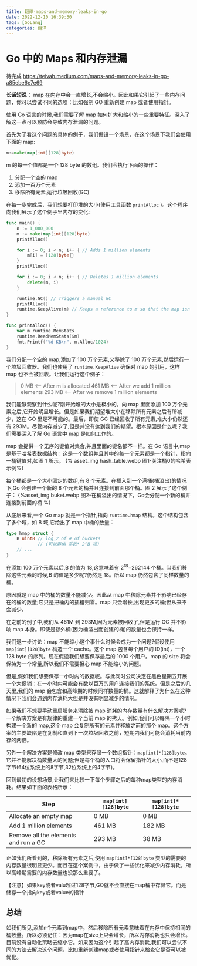 ```yaml
---
title: 翻译-maps-and-memory-leaks-in-go
date: 2022-12-10 16:39:30
tags: [GoLang]
categories: 翻译
---
```


# Go 中的 Maps 和内存泄漏

待完成
https://teivah.medium.com/maps-and-memory-leaks-in-go-a85ebe6e7e69

<b>长话短说：</b> map 在内存中会一直增长,不会缩小。因此如果它引起了一些内存问题，你可以尝试不同的选项：比如强制 GO 重新创建 map 或者使用指针。

使用 Go 语言的时候,我们需要了解 map 如何扩大和缩小的一些重要特征。深入了解这一点可以预防会导致内存泄漏的问题。

首先为了看这个问题的具体的例子，我们假设一个场景，在这个场景下我们会使用下面的 map:

```go
m:=make(map[int][128]byte)
```

m 的每一个值都是一个 128 byte 的数组。我们会执行下面的操作：

1. 分配一个空的 map
2. 添加一百万个元素
3. 移除所有元素,运行垃圾回收(GC)

在每一步完成后，我们想要打印堆的大小(使用工具函数 `printAlloc` )。这个程序向我们展示了这个例子里内存的变化:

```go
func main() {
	n := 1_000_000
	m := make(map[int][128]byte)
	printAlloc()

	for i := 0; i < n; i++ { // Adds 1 million elements
		m[i] = [128]byte{}
	}
	printAlloc()

	for i := 0; i < n; i++ { // Deletes 1 million elements
		delete(m, i)
	}

	runtime.GC() // Triggers a manual GC
	printAlloc()
	runtime.KeepAlive(m) // Keeps a reference to m so that the map isn’t collected
}

func printAlloc() {
	var m runtime.MemStats
	runtime.ReadMemStats(&m)
	fmt.Printf("%d KB\n", m.Alloc/1024)
}
```

我们分配一个空的 map,添加了 100 万个元素,又移除了 100 万个元素,然后运行一个垃圾回收器。我们也使用了 `runtime.KeepAlive` 确保对 map 的引用，这样 map 也不会被回收。让我们运行这个例子：

> 0 MB <-- After m is allocated
> 461 MB <-- After we add 1 million elements
> 293 MB <-- After we remove 1 million elements

我们能够观察到什么呢?刚开始堆的大小是极小的。向 map 里面添加 100 万个元素之后,它开始明显增长。但是如果我们期望堆大小在移除所有元素之后有所减少，这在 GO 里是不可能的。最后，即使 GC 已经回收了所有元素,堆大小仍然还有 293M。尽管内存减少了,但是并没有达到我们的期望。根本原因是什么呢？我们需要深入了解 Go 语言中 map 是如何工作的。

map 会提供一个无序的键值对集合,并且里面的键名都不一样。在 Go 语言中,map 是基于哈希表数据结构：这是一个数组并且其中的每一个元素都是一个指针，指向一桶键值对,如图 1 所示。
{% asset_img hash_table.webp 图1-关注桶0的哈希表示例%}

每个桶都是一个大小固定的数组,有 8 个元素。在插入到一个满桶(桶溢出)的情况下,Go 会创建一个新的 8 个元素的桶并且连接到前面那个桶。图 2 展示了这个例子：
{%asset_img buket.webp 图2-在桶溢出的情况下，Go会分配一个新的桶并连接到前面的桶 %}

从底层来看,一个 Go map 就是一个指针,指向 `runtime.hmap` 结构。这个结构包含了多个域，如 B 域,它给出了 map 中桶的数量：

```go
type hmap struct {
    B uint8 // log_2 of # of buckets
            // (可以容纳 系数* 2^B 项)
    // ...
}
```

在添加 100 万个元素以后,B 的值为 18,这意味着有 2<sup>18</sup>=262144 个桶。当我们移除这些元素的时候,B 的值是多少呢?仍然是 18。所以 map 仍然包含了同样数量的桶。

原因就是 map 中的桶的数量不能减少。因此从 map 中移除元素并不影响已经存在的桶的数量;它只是把桶内的插槽归零。map 只会增长,出现更多的桶;但从来不会减少。

在之前的例子中,我们从 461M 到 293M,因为元素被回收了,但是运行 GC 并不影响 map 本身。即使是额外桶(因为桶溢出而创建的桶)的数量也会保持一样。

我们退一步讨论：map 不能缩小这个事什么时候会成为一个问题?假设使用 `map[int][128]byte` 构造一个 cache。这个 map 包含每个用户的 ID(int)，一个 128 byte 的序列。现在假设我们想要保存最后的 1000 个用户。map 的 size 将会保持为一个常量,所以我们不需要担心 map 不能缩小的问题。

但是,假如我们想要保存一小时内的数据呢。与此同时公司决定在黑色星期五开展一个大促销：在一小时内可能会有数以百万的用户连接我们的系统。但是之后的几天里,我们的 map 会包含和高峰期的时候同样数量的桶。这就解释了为什么在这种情况下我们会遇到内存消耗大但是并没有明显减少的情况。

如果我们不想要手动重启服务来清除被 map 消耗的内存数量有什么解决方案呢?一个解决方案是有规律的重建一个当前 map 的拷贝。例如,我们可以每隔一个小时构建一个新的 map,这个 map 会复制所有的元素并释放之前的那个 map。这个方案的主要缺陷是在复制和直到下一次垃圾回收之前，短期内我们可能会消耗当前内存的两倍。

另外一个解决方案是修改 map 类型来存储一个数组指针：`map[int]*[128]byte`。它并不能解决桶数量大的问题;但是每个桶的入口将会保留指针的大小,而不是128字节(64位系统上的8字节,32位系统上的4字节)。


回到最初的设想场景,让我们来比较一下每个步骤之后的每种map类型的内存消耗。结果如下面的表格所示：

| Step      | `map[int][128]byte` | `map[int]*[128]byte` |
| ----------- | ----------- | ----------- | 
| Allocate an empty map      | 0 MB       | 0 MB |
| Add 1 million elements  | 461 MB        | 182 MB |
| Remove all the elements and run a GC   | 293 MB        | 38 MB |


正如我们所看到的，移除所有元素之后,使用 `map[int]*[128]byte` 类型的需要的内存数量很明显更少。而且在这个案例中，由于做了一些优化来减少内存消耗，所以高峰期需要的内存数量也没那么重要了。

【注意】如果key或者valu超过128字节,GO就不会直接在map桶中存储它。而是储存一个指向key或者value的指针

## 总结
如我们所见,添加n个元素到map中，然后移除所有元素意味着在内存中保持相同的桶数量。所以必须记住：因为map在size上只会增长，所以内存消耗也只会增长。目前没有自动化策略去缩小它。如果因为这个引起了高内存消耗,我们可以尝试不同的方法去解决这个问题，比如重新创建map或者使用指针来检查它是否可以被优化。